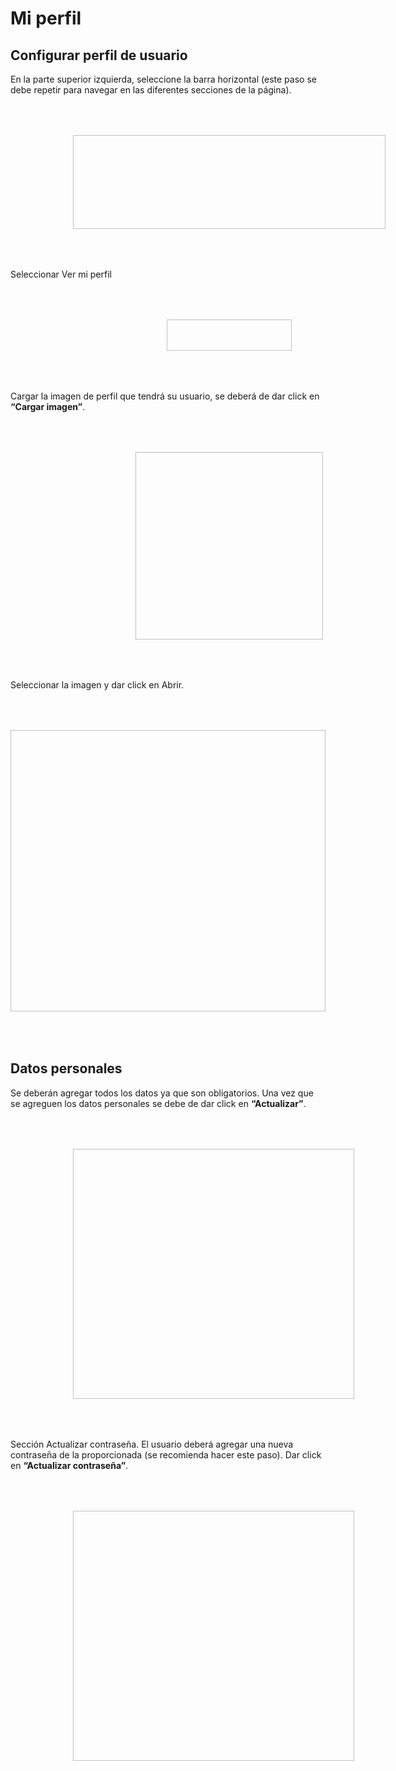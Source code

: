 # Mi perfil

## Configurar perfil de usuario

En la parte superior izquierda, seleccione la barra horizontal (este
paso se debe repetir para navegar en las diferentes secciones de la
página).

<img :src="$withBase('/img/configurar-perfil-de-usuario-1.png')" width="500" height="150" hspace="100" vspace="50">

Seleccionar Ver mi perfil

<img :src="$withBase('/img/configurar-perfil-de-usuario-2.png')" width="200" height="50" hspace="250" vspace="50">

Cargar la imagen de perfil que tendrá su usuario, se deberá de dar
click en **“Cargar imagen”**.

<img :src="$withBase('/img/configurar-perfil-de-usuario-3.png')" width="300" height="300" hspace="200" vspace="50">

Seleccionar la imagen y dar click en Abrir.

<img :src="$withBase('/img/configurar-perfil-de-usuario-4.png')" width="750" height="450" hspace="0" vspace="50">

## Datos personales

Se deberán agregar todos los datos ya que son obligatorios.
Una vez que se agreguen los datos personales se debe de dar click
en **“Actualizar”**.

<img :src="$withBase('/img/datos-personales-1.png')" width="450" height="400" hspace="100" vspace="50">

Sección Actualizar contraseña. El usuario deberá agregar una
nueva contraseña de la proporcionada (se recomienda hacer este
paso).
Dar click en **“Actualizar contraseña”**. 

<img :src="$withBase('/img/datos-personales-2.png')" width="450" height="400" hspace="100" vspace="50">